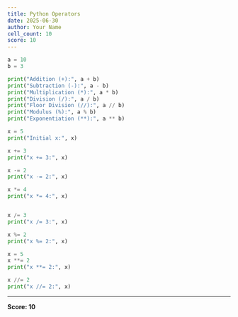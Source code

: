 ```yaml
---
title: Python Operators
date: 2025-06-30
author: Your Name
cell_count: 10
score: 10
---
```


```python
a = 10
b = 3
```


```python
print("Addition (+):", a + b)
print("Subtraction (-):", a - b)
print("Multiplication (*):", a * b)
print("Division (/):", a / b)
print("Floor Division (//):", a // b)
print("Modulus (%):", a % b)
print("Exponentiation (**):", a ** b)
```


```python
x = 5
print("Initial x:", x)
```


```python
x += 3
print("x += 3:", x)
```


```python
x -= 2
print("x -= 2:", x)
```


```python
x *= 4
print("x *= 4:", x)
```


```python

x /= 3
print("x /= 3:", x)
```


```python
x %= 2
print("x %= 2:", x)
```


```python
x = 5
x **= 2
print("x **= 2:", x)
```


```python
x //= 2
print("x //= 2:", x)
```


---
**Score: 10**